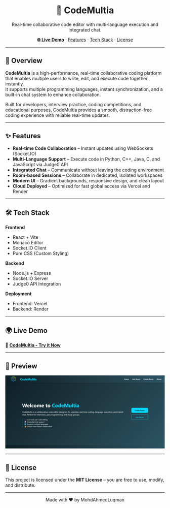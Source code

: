 <h1 align="center">🚀 CodeMultia</h1>
<p align="center">
Real-time collaborative code editor with multi-language execution and integrated chat.
</p>

<p align="center">
<a href="https://codemultia.vercel.app"><strong>🌐 Live Demo</strong></a> · 
<a href="#-features">Features</a> · 
<a href="#-tech-stack">Tech Stack</a> ·  
<a href="#-license">License</a>
</p>

---

## 📌 Overview

**CodeMultia** is a high-performance, real-time collaborative coding platform that enables multiple users to write, edit, and execute code together instantly.  
It supports multiple programming languages, instant synchronization, and a built-in chat system to enhance collaboration.

Built for developers, interview practice, coding competitions, and educational purposes, CodeMultia provides a smooth, distraction-free coding experience with reliable real-time updates.

---

## ✨ Features

- **Real-time Code Collaboration** – Instant updates using WebSockets (Socket.IO)
- **Multi-Language Support** – Execute code in Python, C++, Java, C, and JavaScript via Judge0 API
- **Integrated Chat** – Communicate without leaving the coding environment
- **Room-based Sessions** – Collaborate in dedicated, isolated workspaces
- **Modern UI** – Gradient backgrounds, responsive design, and clean layout
- **Cloud Deployed** – Optimized for fast global access via Vercel and Render

---

## 🛠 Tech Stack

**Frontend**
- React + Vite
- Monaco Editor
- Socket.IO Client
- Pure CSS (Custom Styling)

**Backend**
- Node.js + Express
- Socket.IO Server
- Judge0 API Integration

**Deployment**
- Frontend: Vercel
- Backend: Render

---

## 🌍 Live Demo

🔗 **[CodeMultia - Try it Now](https://codemultia.vercel.app)**

---

## 📸 Preview

![CodeMultia Preview](./codemultia/Home.png)

---

## 📄 License

This project is licensed under the **MIT License** – you are free to use, modify, and distribute.

---

<p align="center">Made with ❤️ by MohdAhmedLuqman</p>
